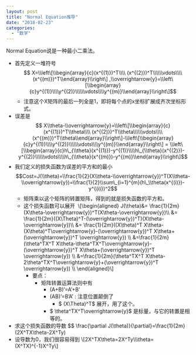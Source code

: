 ```yaml
---
layout: post
title: "Normal Equation推导"
date: "2018-02-23"
categories: 
  - "数学"
---
```


Normal Equation说是一种最小二乘法。

- 首先定义一堆符号 $$ X=\\left\[\\begin{array}{c}(x^{(1)})^T\\\\ (x^{(2)})^T\\\\\\vdots\\\\(x^{(m)})^T\\end{array}\\right\] ,\\overrightarrow{y}=\\left\[\\begin{array}{c}y^{(1)}\\\\y^{(2)}\\\\\\vdots\\\\y^{(m)}\\end{array}\\right\]$$
    - 注意这个X矩阵的最后一列全是1，即将每个点的x坐标扩展成齐次坐标形式。
- 误差是 $$ X\\theta-\\overrightarrow{y}=\\left\[\\begin{array}{c}(x^{(1)})^T\\theta\\\\ (x^{(2)})^T\\theta\\\\\\vdots\\\\(x^{(m)})^T\\theta\\end{array}\\right\]-\\left\[\\begin{array}{c}y^{(1)}\\\\y^{(2)}\\\\\\vdots\\\\y^{(m)}\\end{array}\\right\] = \\left\[\\begin{array}{c}h\_{\\theta}(x^{(1)})-y^{(1)}\\\\h\_{\\theta}(x^{(2)})-y^{(2)}\\\\\\vdots\\\\h\_{\\theta}(x^{(m)})-y^{(m)}\\end{array}\\right\]$$
- 我们定义的损失函数为误差的平方和的最小 $$Cost=J(\\theta)=\\frac{1}{2}(X\\theta-\\overrightarrow{y})^T(X\\theta-\\overrightarrow{y})=\\frac{1}{2}\\sum\_{i=1}^{m}(h\_\\theta(x^{(i)})-y^{(i)})^2$$
    - 矩阵乘以这个矩阵的转置矩阵，得到的就是损失函数的平方和。
    - 这个损失函数可以展开  \\\[\\begin{aligned} J(\\theta)&= \\frac{1}{2m}(X\\theta-\\overrightarrow{y})^T(X\\theta-\\overrightarrow{y})\\\\ &= \\frac{1}{2m}((X\\Theta)^T-(\\overrightarrow{y})^T)(X\\theta-\\overrightarrow{y})\\\\ &= \\frac{1}{2m}((X\\theta)^T X\\theta-(X\\theta)^T\\overrightarrow{y}-(\\overrightarrow{y})^T X\\theta+(\\overrightarrow{y})^T \\overrightarrow{y}) \\\\ &=\\frac{1}{2m}(\\theta^TX^T X\\theta-\\theta^TX^T\\overrightarrow{y}-(\\overrightarrow{y})^T X\\theta+(\\overrightarrow{y})^T \\overrightarrow{y}) \\\\ &=\\frac{1}{2m}(\\theta^TX^T X\\theta-2\\theta^TX^T\\overrightarrow{y}+(\\overrightarrow{y})^T \\overrightarrow{y}) \\\\ \\end{aligned}\\\]
        - 要点：
            - 矩阵转置运算法则中有
                - (A+B)’=A’+B’
                - (AB)’=B’A’ : 注意位置颠倒了
                    - $ (X\\Theta)^T$ 展开，用了这个。
                - $ \\theta^TX^T\\overrightarrow{y}$ 是标量，与它的转置是相等的。
- 求这个损失函数的导数 $$ \\frac{\\partial J(\\theta)}{\\partial}=\\frac{1}{2m}(2X^TX\\theta-2X^Ty)
- 设导数为0，我们很容易得到 \\\[2X^TX\\theta=2X^Ty\\\\\\theta=(X^TX)^{-1}X^Ty\\\]
